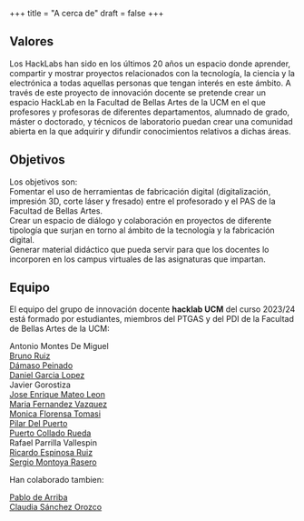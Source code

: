 +++
title = "A cerca de"
draft = false
+++


## Valores
Los HackLabs han sido en los últimos 20 años un espacio donde aprender, compartir y mostrar proyectos relacionados con la tecnología, la ciencia y la electrónica a todas aquellas personas que tengan interés en este ámbito. A través de este proyecto de innovación docente se pretende crear un espacio HackLab en la Facultad de Bellas Artes de la UCM en el que profesores y profesoras de diferentes departamentos, alumnado de grado, máster o doctorado, y técnicos de laboratorio puedan crear una comunidad abierta en la que adquirir y difundir conocimientos relativos a dichas áreas.  
## Objetivos
Los objetivos son:  
Fomentar el uso de herramientas de fabricación digital (digitalización, impresión 3D, corte láser y fresado) entre el profesorado y el PAS de la Facultad de Bellas Artes.  
Crear un espacio de diálogo y colaboración en proyectos de diferente tipología que surjan en torno al ámbito de la tecnología y la fabricación digital.   
Generar material didáctico que pueda servir para que los docentes lo incorporen en los campus virtuales de las asignaturas que impartan.   
## Equipo
El equipo del grupo de innovación docente **hacklab UCM** del curso 2023/24 está formado por estudiantes, miembros del PTGAS y del PDI de la Facultad de Bellas Artes de la UCM:  
  
Antonio Montes De Miguel  
[Bruno Ruiz](https://www.ucm.es/directorio/?id=35185)  
[Dámaso Peinado](https://www.ucm.es/directorio?id=35631)  
[Daniel Garcia Lopez](https://www.ucm.es/directorio?id=34676)  
Javier Gorostiza  
[Jose Enrique Mateo Leon](https://www.ucm.es/directorio?id=24471)  
[Maria Fernandez Vazquez](https://www.ucm.es/directorio?id=29114)  
[Monica Florensa Tomasi](https://www.ucm.es/directorio?id=29033)  
[Pilar Del Puerto](https://www.ucm.es/directorio?id=34870)  
[Puerto Collado Rueda](https://www.ucm.es/directorio?id=28021)  
Rafael Parrilla Vallespin  
[Ricardo Espinosa Ruiz](https://www.ucm.es/directorio?id=30024)  
[Sergio Montoya Rasero](https://www.ucm.es/directorio?id=35259)  

Han colaborado tambien:  

[Pablo de Arriba](https://www.ucm.es/directorio?id=8570)  
[Claudia Sánchez Orozco](https://www.ucm.es/directorio?id=31253)
